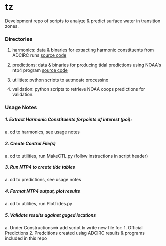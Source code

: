 # tz

Development repo of scripts to analyze & predict surface water in transition zones. 

### Directories
1. harmonics: 
	data &  binaries for extracting harmonic constituents from ADCIRC runs
	[source code](http://adcirc.org/products/adcirc-tidal-databases/)

2. predictions:
    data & binaries for producing tidal predictions using NOAA's ntp4 program
	[source code](https://tidesandcurrents.noaa.gov/faq2.html#65)

3. utilities: python scripts to autmoate processing 

4. validation: python scripts to retrieve NOAA coops predictions for validation.

### Usage Notes
##### 1. Extract Harmonic Constituents for points of interest (poi):
a. cd to harmonics, see usage notes

##### 2. Create Control File(s) 
a. cd to utilities, run MakeCTL.py (follow instructions in script header)

##### 3. Run NTP4 to create tide tables
a. cd to predictions, see usage notes

##### 4. Format NTP4 output, plot results
a. cd to utilities, run PlotTides.py

##### 5. Validate results against gaged locations
a. Under Constructions==> add script to write new file for:
	1. Official Predictions
	2. Predcitions created using ADCIRC results & programs included in this repo	
